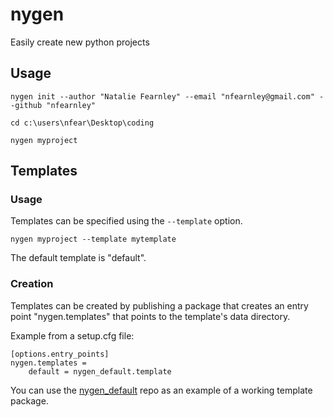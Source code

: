 # nygen

Easily create new python projects

## Usage

`nygen init --author "Natalie Fearnley" --email "nfearnley@gmail.com" --github "nfearnley"`

`cd c:\users\nfear\Desktop\coding`

`nygen myproject`

## Templates

### Usage

Templates can be specified using the `--template` option.

`nygen myproject --template mytemplate`

The default template is "default".

### Creation

Templates can be created by publishing a package that creates an entry point "nygen.templates" that points to the template's data directory.

Example from a setup.cfg file:

```
[options.entry_points]
nygen.templates =
    default = nygen_default.template
```

You can use the [nygen_default](https://github.com/nfearnley/nygen_default) repo as an example of a working template package.
